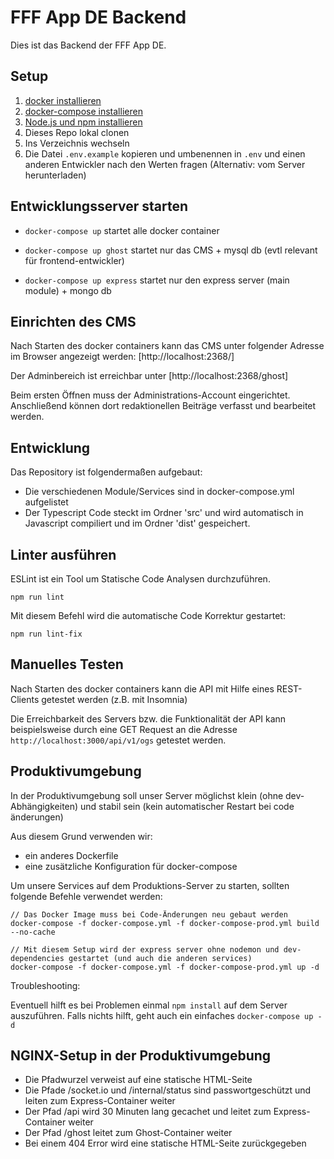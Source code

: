 # FFF App DE Backend

Dies ist das Backend der FFF App DE.

## Setup

1. [docker installieren](https://docs.docker.com/install/)
2. [docker-compose installieren](https://docs.docker.com/compose/install/)
3. [Node.js und npm installieren](https://docs.npmjs.com/downloading-and-installing-node-js-and-npm)
4. Dieses Repo lokal clonen
5. Ins Verzeichnis wechseln
6. Die Datei `.env.example` kopieren und umbenennen in `.env` und einen anderen Entwickler nach den Werten fragen (Alternativ: vom Server herunterladen)


## Entwicklungsserver starten

* `docker-compose up` startet alle docker container

* `docker-compose up ghost` startet nur das CMS + mysql db (evtl relevant für frontend-entwickler)
* `docker-compose up express` startet nur den express server (main module) + mongo db


## Einrichten des CMS

Nach Starten des docker containers kann das CMS unter folgender Adresse im Browser angezeigt werden:
[http://localhost:2368/]

Der Adminbereich ist erreichbar unter [http://localhost:2368/ghost]

Beim ersten Öffnen muss der Administrations-Account eingerichtet.
Anschließend können dort redaktionellen Beiträge verfasst und bearbeitet werden.


## Entwicklung

Das Repository ist folgendermaßen aufgebaut:

* Die verschiedenen Module/Services sind in docker-compose.yml aufgelistet
* Der Typescript Code steckt im Ordner 'src' und wird automatisch in Javascript compiliert und im Ordner 'dist' gespeichert.


## Linter ausführen

ESLint ist ein Tool um Statische Code Analysen durchzuführen.

`npm run lint`


Mit diesem Befehl wird die automatische Code Korrektur gestartet:

`npm run lint-fix`

## Manuelles Testen

Nach Starten des docker containers kann die API mit Hilfe eines REST-Clients getestet werden (z.B. mit Insomnia)

Die Erreichbarkeit des Servers bzw. die Funktionalität der API kann beispielsweise durch eine GET Request an die Adresse `http://localhost:3000/api/v1/ogs` getestet werden.


## Produktivumgebung

In der Produktivumgebung soll unser Server möglichst klein (ohne dev-Abhängigkeiten) und stabil sein (kein automatischer Restart bei code änderungen)

Aus diesem Grund verwenden wir:
* ein anderes Dockerfile
* eine zusätzliche Konfiguration für docker-compose

Um unsere Services auf dem Produktions-Server zu starten, sollten folgende Befehle verwendet werden:

```
// Das Docker Image muss bei Code-Änderungen neu gebaut werden
docker-compose -f docker-compose.yml -f docker-compose-prod.yml build --no-cache

// Mit diesem Setup wird der express server ohne nodemon und dev-dependencies gestartet (und auch die anderen services)
docker-compose -f docker-compose.yml -f docker-compose-prod.yml up -d
```

Troubleshooting:

Eventuell hilft es bei Problemen einmal `npm install` auf dem Server auszuführen.
Falls nichts hilft, geht auch ein einfaches `docker-compose up -d`


## NGINX-Setup in der Produktivumgebung

* Die Pfadwurzel verweist auf eine statische HTML-Seite
* Die Pfade /socket.io und /internal/status sind passwortgeschützt und leiten zum Express-Container weiter
* Der Pfad /api wird 30 Minuten lang gecachet und leitet zum Express-Container weiter
* Der Pfad /ghost leitet zum Ghost-Container weiter
* Bei einem 404 Error wird eine statische HTML-Seite zurückgegeben
